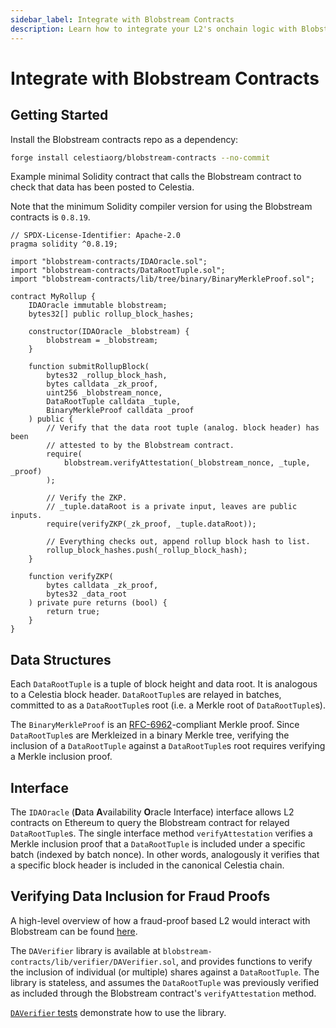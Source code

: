 ```yaml
---
sidebar_label: Integrate with Blobstream Contracts
description: Learn how to integrate your L2's onchain logic with Blobstream
---
```


# Integrate with Blobstream Contracts

## Getting Started

Install the Blobstream contracts repo as a dependency:

```sh
forge install celestiaorg/blobstream-contracts --no-commit
```

Example minimal Solidity contract that calls the Blobstream contract to check
that data has been posted to Celestia.

Note that the minimum Solidity compiler version for using the Blobstream
contracts is `0.8.19`.

```solidity
// SPDX-License-Identifier: Apache-2.0
pragma solidity ^0.8.19;

import "blobstream-contracts/IDAOracle.sol";
import "blobstream-contracts/DataRootTuple.sol";
import "blobstream-contracts/lib/tree/binary/BinaryMerkleProof.sol";

contract MyRollup {
    IDAOracle immutable blobstream;
    bytes32[] public rollup_block_hashes;

    constructor(IDAOracle _blobstream) {
        blobstream = _blobstream;
    }

    function submitRollupBlock(
        bytes32 _rollup_block_hash,
        bytes calldata _zk_proof,
        uint256 _blobstream_nonce,
        DataRootTuple calldata _tuple,
        BinaryMerkleProof calldata _proof
    ) public {
        // Verify that the data root tuple (analog. block header) has been
        // attested to by the Blobstream contract.
        require(
            blobstream.verifyAttestation(_blobstream_nonce, _tuple, _proof)
        );

        // Verify the ZKP.
        // _tuple.dataRoot is a private input, leaves are public inputs.
        require(verifyZKP(_zk_proof, _tuple.dataRoot));

        // Everything checks out, append rollup block hash to list.
        rollup_block_hashes.push(_rollup_block_hash);
    }

    function verifyZKP(
        bytes calldata _zk_proof,
        bytes32 _data_root
    ) private pure returns (bool) {
        return true;
    }
}
```

## Data Structures

Each `DataRootTuple` is a tuple of block height and data root. It is analogous
to a Celestia block header. `DataRootTuple`s are relayed in batches, committed
to as a `DataRootTuple`s root (i.e. a Merkle root of `DataRootTuple`s).

The `BinaryMerkleProof` is an [RFC-6962](https://www.rfc-editor.org/rfc/rfc6962.html)-compliant
Merkle proof. Since `DataRootTuple`s are Merkleized in a binary Merkle tree,
verifying the inclusion of a `DataRootTuple` against a `DataRootTuple`s root
requires verifying a Merkle inclusion proof.

## Interface

The `IDAOracle` (**D**ata **A**vailability **O**racle Interface) interface
allows L2 contracts on Ethereum to query the Blobstream contract for relayed
`DataRootTuple`s. The single interface method `verifyAttestation` verifies a
Merkle inclusion proof that a `DataRootTuple` is included under a specific
batch (indexed by batch nonce). In other words, analogously it verifies that a
specific block header is included in the canonical Celestia chain.

## Verifying Data Inclusion for Fraud Proofs

A high-level overview of how a fraud-proof based L2 would interact with
Blobstream can be found [here](https://github.com/celestiaorg/blobstream-contracts/blob/master/docs/inclusion-proofs.md).

The `DAVerifier` library is available at `blobstream-contracts/lib/verifier/DAVerifier.sol`,
and provides functions to verify the inclusion of individual (or multiple)
shares against a `DataRootTuple`. The library is stateless, and assumes the
`DataRootTuple` was previously verified as included through the Blobstream
contract's `verifyAttestation` method.

[`DAVerifier` tests](https://github.com/celestiaorg/blobstream-contracts/blob/master/src/lib/verifier/test/DAVerifier.t.sol)
demonstrate how to use the library.
